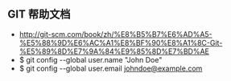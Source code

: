 ## GIT  帮助文档
* http://git-scm.com/book/zh/%E8%B5%B7%E6%AD%A5-%E5%88%9D%E6%AC%A1%E8%BF%90%E8%A1%8C-Git-%E5%89%8D%E7%9A%84%E9%85%8D%E7%BD%AE
* $ git config --global user.name "John Doe"
* $ git config --global user.email johndoe@example.com
